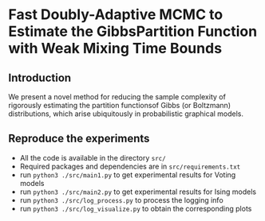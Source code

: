 # Fast Doubly-Adaptive MCMC to Estimate the GibbsPartition Function with Weak Mixing Time Bounds

## Introduction
We present a novel method for reducing the sample complexity of rigorously estimating the partition functionsof Gibbs (or Boltzmann) distributions, which arise ubiquitously in probabilistic graphical models. 

## Reproduce the experiments

- All the code is available in the directory `src/`
- Required packages and dependencies are in `src/requirements.txt`
- run `python3 ./src/main1.py` to get experimental results for Voting models
- run `python3 ./src/main2.py` to get experimental results for Ising models
- run `python3 ./src/log_process.py` to process the logging info
- run `python3 ./src/log_visualize.py` to obtain the corresponding plots
